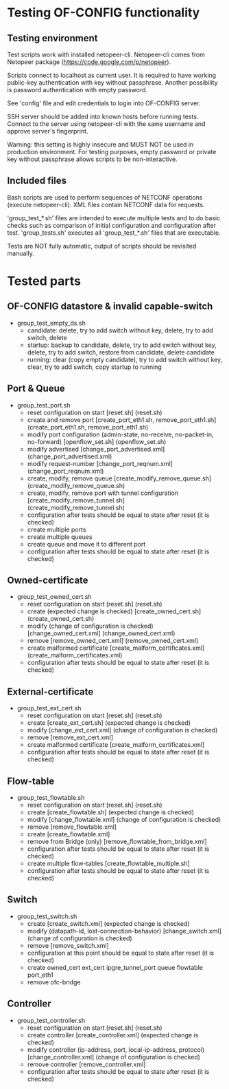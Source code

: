 Testing OF-CONFIG functionality
===============================

Testing environment
-------------------

Test scripts work with installed netopeer-cli. Netopeer-cli comes from Netopeer package  (https://code.google.com/p/netopeer).

Scripts connect to localhost as current user.
It is required to have working public-key authentication
with key without passphrase. Another possibility is password authentication with
empty password.

See 'config' file and edit credentials to login into OF-CONFIG server.

SSH server should be added into known hosts before running tests. Connect to the server
using netopeer-cli with the same username and approve server's fingerprint.

Warning: this setting is highly insecure and MUST NOT be used in production environment.
For testing purposes, empty password or private key without passphrase allows scripts
to be non-interactive.

Included files
--------------

Bash scripts are used to perform sequences of NETCONF operations (execute netopeer-cli).
XML files contain NETCONF data for requests.

'group\_test\_\*.sh' files are intended to execute multiple tests and to do basic checks such as
comparison of initial configuration and configuration after test. 'group\_tests.sh' executes
all 'group\_test\_\*.sh' files that are executable.

Tests are NOT fully automatic, output of scripts should be revisited manually.

Tested parts
============

OF-CONFIG datastore & invalid capable-switch
--------------------------------------------

  * group_test_empty_ds.sh
      * candidate: delete, try to add switch without key, delete, try to add switch, delete
      * startup: backup to candidate, delete, try to add switch without key, delete, try to add switch, restore from candidate, delete candidate
      * running: clear (copy empty candidate), try to add switch without key, clear, try to add switch, copy startup to running

Port & Queue
------------

  * group_test_port.sh
      * reset configuration on start [reset.sh] (reset.sh)
      * create and remove port [create_port_eth1.sh, remove_port_eth1.sh] (create_port_eth1.sh, remove_port_eth1.sh)
      * modify port configuration (admin-state, no-receive, no-packet-in, no-forward) [openflow_set.sh] (openflow_set.sh)
      * modify advertised [change_port_advertised.xml]
        (change_port_advertised.xml)
      * modify request-number [change_port_reqnum.xml]
        (change_port_reqnum.xml)
      * create, modify, remove queue [create_modify_remove_queue.sh]
        (create_modify_remove_queue.sh)
      * create, modify, remove port with tunnel configuration [create_modify_remove_tunnel.sh] (create_modify_remove_tunnel.sh)
      * configuration after tests should be equal to state after reset (it is checked)
      * create multiple ports
      * create multiple queues
      * create queue and move it to different port
      * configuration after tests should be equal to state after reset (it is checked)

Owned-certificate
-----------------
  * group_test_owned_cert.sh
      * reset configuration on start [reset.sh] (reset.sh)
      * create (expected change is checked) [create_owned_cert.sh] (create_owned_cert.sh)
      * modify (change of configuration is checked) [change_owned_cert.xml] (change_owned_cert.xml)
      * remove [remove_owned_cert.xml] (remove_owned_cert.xml)
      * create malformed certificate [create_malform_certificates.xml]
        (create_malform_certificates.xml)
      * configuration after tests should be equal to state after reset (it is checked)

External-certificate
-----------------
  * group_test_ext_cert.sh
      * reset configuration on start [reset.sh] (reset.sh)
      * create [create_ext_cert.sh] (expected change is checked)
      * modify [change_ext_cert.xml] (change of configuration is checked)
      * remove [remove_ext_cert.xml]
      * create malformed certificate [create_malform_certificates.xml]
      * configuration after tests should be equal to state after reset (it is checked)

Flow-table
----------

  * group_test_flowtable.sh
      * reset configuration on start [reset.sh] (reset.sh)
      * create [create_flowtable.sh] (expected change is checked)
      * modify [change_flowtable.xml] (change of configuration is checked)
      * remove [remove_flowtable.xml]
      * create [create_flowtable.xml]
      * remove from Bridge (only) [remove_flowtable_from_bridge.xml]
      * configuration after tests should be equal to state after reset (it is checked)
      * create multiple flow-tables [create_flowtable_multiple.sh]
      * configuration after tests should be equal to state after reset (it is checked)

Switch
------
  * group_test_switch.sh
      * create [create_switch.xml] (expected change is checked)
      * modify (datapath-id, lost-connection-behavior) [change_switch.xml] (change of configuration is checked)
      * remove [remove_switch.xml]
      * configuration at this point should be equal to state after reset (it is checked)
      * create owned_cert ext_cert ipgre_tunnel_port queue flowtable port_eth1
      * remove ofc-bridge

Controller
----------
  * group_test_controller.sh
      * reset configuration on start [reset.sh] (reset.sh)
      * create controller [create_controller.xml] (expected change is checked)
      * modify controller (ip-address, port, local-ip-address, protocol) [change_controller.xml] (change of configuration is checked)
      * remove controller [remove_controller.xml]
      * configuration after tests should be equal to state after reset (it is checked)

